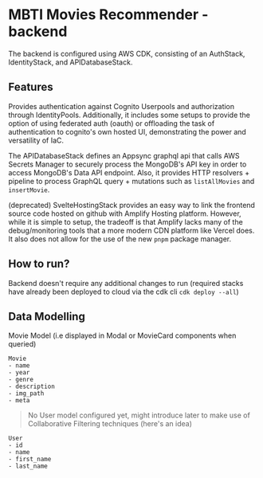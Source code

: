 # MBTI Movies Recommender - backend

The backend is configured using AWS CDK, consisting of an AuthStack, IdentityStack, and APIDatabaseStack. 

## Features
Provides authentication against Cognito Userpools and authorization through IdentityPools. Additionally, it includes some setups to provide the option of using federated auth (oauth) or offloading the task of authentication to cognito's own hosted UI, demonstrating the power and versatility of IaC.

The APIDatabaseStack defines an Appsync graphql api that calls AWS Secrets Manager to securely process the MongoDB's API key in order to access MongoDB's Data API endpoint. Also, it provides HTTP resolvers + pipeline to process GraphQL query + mutations such as `listAllMovies` and `insertMovie`.

(deprecated) SvelteHostingStack provides an easy way to link the frontend source code hosted on github with Amplify Hosting platform. However, while it is simple to setup, the tradeoff is that Amplify lacks many of the debug/monitoring tools that a more modern CDN platform like Vercel does. It also does not allow for the use of the new `pnpm` package manager.

## How to run?
Backend doesn't require any additional changes to run (required stacks have already been deployed to cloud via the cdk cli `cdk deploy --all`)

## Data Modelling
Movie Model (i.e displayed in Modal or MovieCard components when queried)

```
Movie
- name
- year
- genre
- description
- img_path
- meta
```

> No User model configured yet, might introduce later to make use of Collaborative Filtering techniques (here's an idea)
```
User
- id
- name
- first_name
- last_name
```